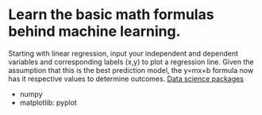 # Learn the basic math formulas behind machine learning.  
Starting with linear regression, input your independent and dependent variables and corresponding labels (x,y) to plot a regression line.  Given the assumption that this is the best prediction model, the y=mx+b formula now has it respective values to determine outcomes.
<a href="https://www.anaconda.com/">Data science packages</a>
- numpy
- matplotlib: pyplot
